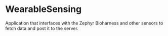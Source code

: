 # WearableSensing
Application that interfaces with the Zephyr Bioharness and other sensors to fetch data and post it to the server.
